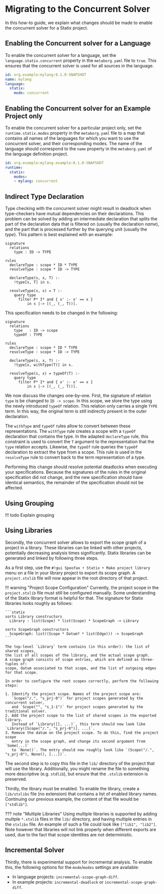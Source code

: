 # Migrating to the Concurrent Solver

In this how-to guide, we explain what changes should be made to enable the
concurrent solver for a Statix project.


## Enabling the Concurrent solver for a Language

To enable the concurrent solver for a language, set the `language.statix.concurrent`
property in the `metaborg.yaml` file to `true`. This ensures that the
concurrent solver is used for all sources in the language.

```yaml
id: org.example:mylang:0.1.0-SNAPSHOT
name: mylang
language:
  statix:
    mode: concurrent
```


## Enabling the Concurrent solver for an Example Project only

To enable the concurrent solver for a particular project only, set the
`runtime.statix.modes` property in the `metaborg.yaml` file to a map
that contains all names of the languages for which you want to use the
concurrent solver, and their corresponding modes. The name of the language
should correspond to the `name` property in the `metaborg.yaml` of the
language definition project.


```yaml
id: org.example:mylang.example:0.1.0-SNAPSHOT
runtime:
  statix:
    modes:
    - mylang: concurrent
```

## Indirect Type Declaration

Type checking with the concurrent solver might result in
deadlock when type-checkers have mutual dependencies on their declarations.
This problem can be solved by adding an intermediate declaration that splits
the part of the declaration data that is filtered on (usually the declaration
*name*), and the part that is processed further by the querying unit (usually
the *type*). This pattern is best explained with an example:

```statix
signature
  relations
    type : ID -> TYPE

rules
  declareType : scope * ID * TYPE
  resolveType : scope * ID -> TYPE

  declareType(s, x, T) :-
    !type[x, T] in s.

  resolveType(s, x) = T :-
    query type
      filter P* I* and { x' :- x' == x }
          in s |-> [(_, (_, T))].
```

This specification needs to be changed in the following:

```statix
signature
  relations
    type   : ID -> scope
    typeOf : TYPE

rules
  declareType : scope * ID * TYPE
  resolveType : scope * ID -> TYPE

  declareType(s, x, T) :-
    !type[x, withType(T)] in s.

  resolveType(s, x) = typeOf(T) :-
    query type
      filter P* I* and { x' :- x' == x }
          in s |-> [(_, (_, T))].
```

We now discuss the changes one-by-one. First, the signature of relation `type`
is be changed to `ID -> scope`. In this scope, we store the type using the
newly introduced `typeOf` relation. This relation only carries a single `TYPE`
term. In this way, the original term is still indirectly present in the outer
declaration.

The `withType` and `typeOf` rules allow to convert between these representations.
The `withType` rule creates a scope with a `typeOf` declaration that contains
the type.  In the adapted `declareType` rule, this constraint is used to
convert the `T` argument to the representation that the `type` relation accepts.
Likewise, the `typeOf` rule queries the `typeOf` declaration to extract the
type from a scope. This rule is used in the `resolveType` rule to convert
back to the term representation of a type.

Performing this change should resolve potential deadlocks when executing your
specifications. Because the signatures of the rules in the original specification
did not change, and the new specification should have identical semantics,
the remainder of the specification should not be affected.

## Using Grouping

!!! todo
    Explain grouping

## Using Libraries

Secondly, the concurrent solver allows to export the scope graph of a project in
a library. These libraries can be linked with other projects, potentially
decreasing analysis times significantly. Statix libraries can be generated and
linked by following three steps.

As a first step, use the `#!gui Spoofax ‣ Statix ‣ Make project library` menu on 
a file in your library project to export its scope graph. A `project.stxlib`
file will now appear in the root directory of that project.

!!! warning "Project Scope Configuration"
    Currently, the project scope in the `project.stxlib` file must still be configured
    manually. Some understanding of the Statix library format is helpful for that.
    The signature for Statix libraries looks roughly as follows:

    ```statix
    sorts Library constructors
      Library : list(Scope) * list(Scope) * ScopeGraph -> Library

    sorts ScopeGraph constructors
      ScopeGraph: list((Scope * Datum? * list(Edge))) -> ScopeGraph
    ```

    The top-level `Library` term contains (in this order): the list of shared scopes,
    the list of all scopes of the library, and the actual scope graph.
    A scope graph consists of scope entries, which are defined as three-tuples of:
    scope, datum associated to that scope, and the list of outgoing edges for that scope.

    In order to configure the root scopes correctly, perform the following steps:

    1. Identify the project scope. Names of the project scope are:
       `Scope("/.", "s_prj-0")` for project scopes generated by the concurrent solver,
       and `Scope("", "s_1-1")` for project scopes generated by the traditional solver.
    2. Add the project scope to the list of shared scopes in the exported library.
       Instead of `Library([], ...)`, this term should now look like `Library([Scope("/.", "s_prj-0")], ...)`.
    3. Remove the datum on the project scope. To do this, find the project scope
       entry in the scope graph, and change its second argument from `Some(...)`
       to `None()`. The entry should now roughly look like `(Scope("/.", "s_prj-0"), None(), [...])`.

The second step is to copy this file in the `lib/` directory of the project
that will use the library. Additionally, you might rename the file to something
more descriptive (e.g. `stdlib`), but ensure that the `.stxlib` extension is preserved.

Thirdly, the library must be enabled. To enable the library, create a `lib/stxlibs`
file (no extension) that contains a list of enabled library names. Continuing our
previous example, the content of that file would be `["stdlib"]`.

??? note "Multiple Libraries"
    Using multiple libraries is supported by adding multple `*.stxlib` files in
    the `lib/` directory, and having multiple entries in the `stxlibs` file. An
    example of such a file could look like `["lib1", "lib2"]`. Note however that
    libraries will not link properly when different exports are used, due to the
    fact that scope identities are not deterministic.

## Incremental Solver

Thirdly, there is experimental support for incremental analysis. To enable this,
the following options for the `mode`/`modes` settings are available:

- In language projects: `incremental-scope-graph-diff`.
- In example projects: `incremental-deadlock` or `incremental-scope-graph-diff`.
